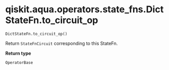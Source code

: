 # qiskit.aqua.operators.state\_fns.DictStateFn.to\_circuit\_op

`DictStateFn.to_circuit_op()`

Return `StateFnCircuit` corresponding to this StateFn.

**Return type**

`OperatorBase`
